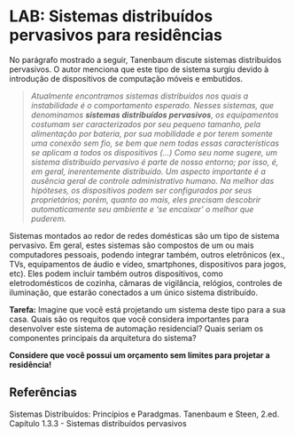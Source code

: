 # LAB: Sistemas distribuídos pervasivos para residências


No parágrafo mostrado a seguir, Tanenbaum discute sistemas distribuídos pervasivos. O autor menciona que este tipo de sistema surgiu devido à introdução de dispositivos de computação móveis e embutidos.

> _Atualmente encontramos sistemas distribuídos nos quais a
instabilidade é o comportamento esperado. Nesses sistemas, que denominamos **sistemas distribuídos pervasivos**, os equipamentos costumam ser caracterizados por seu pequeno tamanho, pela alimentação por bateria, por sua
mobilidade e por terem somente uma conexão sem fio, se bem que nem todas essas características se aplicam a todos
os dispositivos (...) Como seu nome sugere, um sistema distribuído pervasivo é parte de nosso entorno; por isso, é, em geral, inerentemente distribuído. Um aspecto importante é a ausência geral de controle administrativo humano. Na melhor
das hipóteses, os dispositivos podem ser configurados por
seus proprietários; porém, quanto ao mais, eles precisam
descobrir automaticamente seu ambiente e ‘se encaixar’ o
melhor que puderem._ 

Sistemas montados ao redor de redes domésticas são um tipo de sistema pervasivo. Em geral, estes sistemas são compostos de um ou mais computadores pessoais, podendo integrar também, outros eletrônicos  (ex., TVs, equipamentos de áudio e vídeo, smartphones, dispositivos para jogos, etc). Eles podem incluir também outros dispositivos, como eletrodomésticos de cozinha, câmaras de vigilância, relógios, controles de iluminação, que estarão conectados a um único sistema distribuído.

**Tarefa:** Imagine que você está projetando um sistema deste tipo para a sua casa. Quais são os requitos que você considera importantes para desenvolver este sistema de automação residencial? Quais seriam os componentes principais da arquitetura do sistema?

**Considere que você possui um orçamento sem limites para projetar a residência!**

## Referências

Sistemas Distribuídos: Princípios e Paradgmas. Tanenbaum e Steen, 2.ed. Capítulo 1.3.3 - Sistemas distribuídos pervasivos
